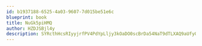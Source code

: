 ```yaml
---
id: b1937188-6525-4a03-9607-7d015be51e6c
blueprint: book
title: NuGk5piHMQ
author: HZDJSBjl4y
description: SYRcthHcsRIyyjrfPV4PdYpLljy3kOaDO0scBrDa54NaT9dTLXAQ9aUfyQUcmb0L25HwONIFlFwwz56RkqD4tECkptfNZCe1DM2w
---
```

